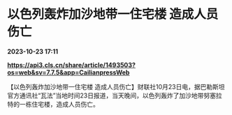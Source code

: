 # 以色列轰炸加沙地带一住宅楼 造成人员伤亡

**2023-10-23 17:11**

**https://api3.cls.cn/share/article/1493503?os=web&sv=7.7.5&app=CailianpressWeb**

【以色列轰炸加沙地带一住宅楼 造成人员伤亡】财联社10月23日电，据巴勒斯坦官方通讯社“瓦法”当地时间23日报道，当天晚间，以色列轰炸了加沙地带努塞拉特的一栋住宅楼，造成人员伤亡。
